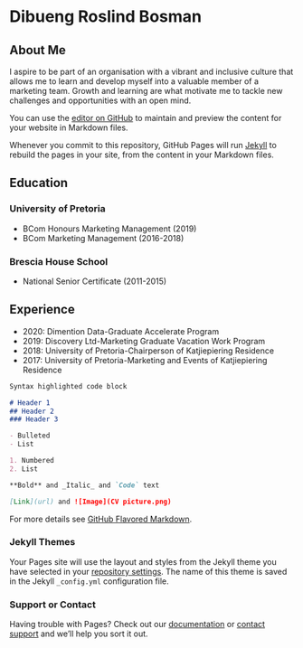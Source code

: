 # Dibueng Roslind Bosman

## About Me

I aspire to be part of an organisation with a vibrant and inclusive culture that allows me to learn and develop myself into a valuable member of a marketing team. Growth and learning are what motivate me to tackle new challenges and opportunities with an open mind.

You can use the [editor on GitHub](https://github.com/dibzrozb/Dibueng-Bosman/edit/master/README.md) to maintain and preview the content for your website in Markdown files.

Whenever you commit to this repository, GitHub Pages will run [Jekyll](https://jekyllrb.com/) to rebuild the pages in your site, from the content in your Markdown files.

## Education
### University of Pretoria
- BCom Honours Marketing Management (2019)
- BCom Marketing Management (2016-2018)

### Brescia House School 
- National Senior Certificate (2011-2015)

## Experience
- 2020: Dimention Data-Graduate Accelerate Program
- 2019: Discovery Ltd-Marketing Graduate Vacation Work Program 
- 2018: University of Pretoria-Chairperson of Katjiepiering Residence
- 2017: University of Pretoria-Marketing and Events of  Katjiepiering Residence 


```markdown
Syntax highlighted code block

# Header 1
## Header 2
### Header 3

- Bulleted
- List

1. Numbered
2. List

**Bold** and _Italic_ and `Code` text

[Link](url) and ![Image](CV picture.png)
```

For more details see [GitHub Flavored Markdown](https://guides.github.com/features/mastering-markdown/).

### Jekyll Themes

Your Pages site will use the layout and styles from the Jekyll theme you have selected in your [repository settings](https://github.com/dibzrozb/Dibueng-Bosman/settings). The name of this theme is saved in the Jekyll `_config.yml` configuration file.

### Support or Contact

Having trouble with Pages? Check out our [documentation](https://help.github.com/categories/github-pages-basics/) or [contact support](https://github.com/contact) and we’ll help you sort it out.
